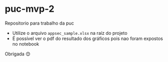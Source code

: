 # puc-mvp-2
Repositorio para trabalho da puc

- Utilize o arquivo `appsec_sample.xlsx` na raíz do projeto
- É possível ver o pdf do resultado dos gráficos pois nao foram expostos no notebook 

Obrigada 😊
